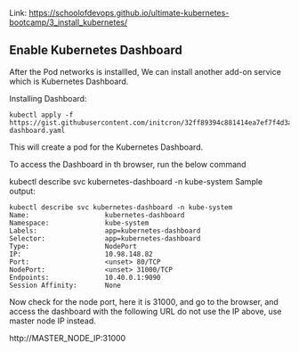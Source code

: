 Link:
https://schoolofdevops.github.io/ultimate-kubernetes-bootcamp/3_install_kubernetes/


## Enable Kubernetes Dashboard

After the Pod networks is installled, We can install another add-on service which is Kubernetes Dashboard.

Installing Dashboard:
```
kubectl apply -f https://gist.githubusercontent.com/initcron/32ff89394c881414ea7ef7f4d3a1d499/raw/4863613585d05f9360321c7141cc32b8aa305605/kube-dashboard.yaml
```
This will create a pod for the Kubernetes Dashboard.

To access the Dashboard in th browser, run the below command

kubectl describe svc kubernetes-dashboard -n kube-system
Sample output:
```
kubectl describe svc kubernetes-dashboard -n kube-system
Name:                   kubernetes-dashboard
Namespace:              kube-system
Labels:                 app=kubernetes-dashboard
Selector:               app=kubernetes-dashboard
Type:                   NodePort
IP:                     10.98.148.82
Port:                   <unset> 80/TCP
NodePort:               <unset> 31000/TCP
Endpoints:              10.40.0.1:9090
Session Affinity:       None
```
Now check for the node port, here it is 31000, and go to the browser, and access the dashboard with the following URL do not use the IP above, use master node IP instead.

http://MASTER_NODE_IP:31000
